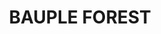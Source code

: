 ---
lastmod: '2025-04-06T06:05:21+00:00'
latitude: -25.640978
layout: suburb
longitude: 152.791302
postcode: '4650'
state: QLD
title: BAUPLE FOREST
url: /qld/bauple-forest/
---